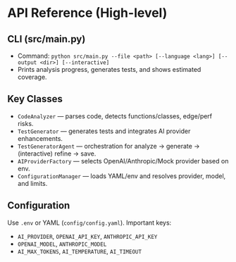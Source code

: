 # API Reference (High-level)

## CLI (src/main.py)
- Command: `python src/main.py --file <path> [--language <lang>] [--output <dir>] [--interactive]`
- Prints analysis progress, generates tests, and shows estimated coverage.

## Key Classes
- `CodeAnalyzer` — parses code, detects functions/classes, edge/perf risks.
- `TestGenerator` — generates tests and integrates AI provider enhancements.
- `TestGeneratorAgent` — orchestration for analyze → generate → (interactive) refine → save.
- `AIProviderFactory` — selects OpenAI/Anthropic/Mock provider based on env.
- `ConfigurationManager` — loads YAML/env and resolves provider, model, and limits.

## Configuration
Use `.env` or YAML (`config/config.yaml`). Important keys:
- `AI_PROVIDER`, `OPENAI_API_KEY`, `ANTHROPIC_API_KEY`
- `OPENAI_MODEL`, `ANTHROPIC_MODEL`
- `AI_MAX_TOKENS`, `AI_TEMPERATURE`, `AI_TIMEOUT`
